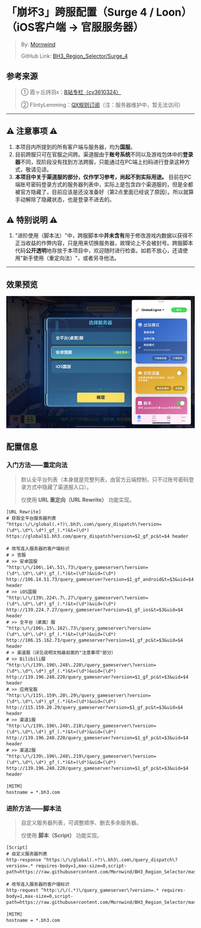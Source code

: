 # 「崩坏3」跨服配置（Surge 4 / Loon）（iOS客户端 → 官服服务器）
 > By: [Mornwind](https://github.com/Mornwind)
 > 
 > GitHub Link: [BH3_Region_Selector/Surge_4](https://github.com/Mornwind/BH3_Region_Selector/tree/master/Surge_4) 

## 参考来源
 > ① 霞ヶ丘詩羽x：[B站专栏（cv3610324）](https://www.bilibili.com/read/cv3610324)
 > 
 > ② FlintyLemming：[QX规则订阅](https://git.flinty.moe/root/bh3-switch)（注：服务器维护中，暂无法访问）

---

## ⚠️ 注意事项 ⚠️
1. 本项目内所提到的所有客户端与服务器，均为**国服**。
2. 目前跨服只可在官服之间跨。渠道服由于**账号系统**不同以及游戏包体中的**登录器**不同，现阶段没有找到方法跨服，只能通过在PC端上扫码进行登录这种方式，敬请见谅。
3. **本项目中关于渠道服的部分，仅作学习参考，尚起不到实际用途。** 目前在PC端账号密码登录方式的服务器列表中，实际上是包含四个渠道服的，但是全都被官方隐藏了，目前应该是还没准备好（第2点里面已经说了原因）。所以就算手动解除了隐藏状态，也是登录不进去的。

## ⚠️ 特别说明 ⚠️
1. "进阶使用（脚本法）"中，跨服脚本中**并未含有**用于修改游戏内数据以获得不正当收益的作弊内容，只是用来切换服务器，故理论上不会被封号。跨服脚本代码**公开透明**地存放于本项目中，欢迎随时进行检查。如若不放心，还请使用"新手使用（重定向法）"，或者另寻他法。

---

## 效果预览
![使用 Surge 4 跨服](/Surge_4/surge_4_preview.jpg)

## 配置信息
### 入门方法——重定向法
 > 默认全平台列表（本身就是完整列表，由官方云端控制，只不过账号密码登录方式中隐藏了渠道服入口）。
 > 
 > 仅使用 **URL 重定向（URL Rewrite）** 功能实现。

```
[URL Rewrite]
# 获取全平台服务器列表
^https:\/\/global(.+?)\.bh3\.com\/query_dispatch\?version=(\d*\.\d*\.\d*)_gf_(.*)&t=(\d*) https://global$1.bh3.com/query_dispatch?version=$2_gf_pc&t=$4 header

# 改写连入服务器的客户端标识
# > 官服
# >> 安卓国服
^http:\/\/106\.14\.51\.73\/query_gameserver\?version=(\d*\.\d*\.\d*)_gf_(.*)&t=(\d*)&uid=(\d*) http://106.14.51.73/query_gameserver?version=$1_gf_android&t=$3&uid=$4 header
# >> iOS国服
^http:\/\/139\.224\.7\.27\/query_gameserver\?version=(\d*\.\d*\.\d*)_gf_(.*)&t=(\d*)&uid=(\d*) http://139.224.7.27/query_gameserver?version=$1_gf_ios&t=$3&uid=$4 header
# >> 全平台（桌面）服
^http:\/\/106\.15\.162\.73\/query_gameserver\?version=(\d*\.\d*\.\d*)_gf_(.*)&t=(\d*)&uid=(\d*) http://106.15.162.73/query_gameserver?version=$1_gf_pc&t=$3&uid=$4 header
# > 渠道服（详见说明文档最前面的"注意事项"部分）
# >> Bilibili服
^http:\/\/139\.196\.248\.220\/query_gameserver\?version=(\d*\.\d*\.\d*)_gf_(.*)&t=(\d*)&uid=(\d*) http://139.196.248.220/query_gameserver?version=$1_gf_pc&t=$3&uid=$4 header
# >> 应用宝服
^http:\/\/115\.159\.20\.29\/query_gameserver\?version=(\d*\.\d*\.\d*)_gf_(.*)&t=(\d*)&uid=(\d*) http://115.159.20.29/query_gameserver?version=$1_gf_pc&t=$3&uid=$4 header
# >> 渠道1服
^http:\/\/139\.196\.248\.218\/query_gameserver\?version=(\d*\.\d*\.\d*)_gf_(.*)&t=(\d*)&uid=(\d*) http://139.196.248.220/query_gameserver?version=$1_gf_pc&t=$3&uid=$4 header
# >> 渠道2服
^http:\/\/139\.196\.248\.219\/query_gameserver\?version=(\d*\.\d*\.\d*)_gf_(.*)&t=(\d*)&uid=(\d*) http://139.196.248.220/query_gameserver?version=$1_gf_pc&t=$3&uid=$4 header

[MITM]
hostname = *.bh3.com
```

### 进阶方法——脚本法
 > 自定义服务器列表，可调整顺序、删去多余服务器。
 > 
 > 仅使用 **脚本（Script）** 功能实现。

```
[Script]
# 自定义服务器列表
http-response ^https:\/\/global(.+?)\.bh3\.com\/query_dispatch\?version=.* requires-body=1,max-size=0,script-path=https://raw.githubusercontent.com/Mornwind/BH3_Region_Selector/master/Surge_4/bh3_region_list.js

# 改写连入服务器的客户端标识
http-request ^http:\/\/(.*)\/query_gameserver\?version=.* requires-body=1,max-size=0,script-path=https://raw.githubusercontent.com/Mornwind/BH3_Region_Selector/master/Surge_4/bh3_region_selector.js

[MITM]
hostname = *.bh3.com
```